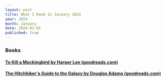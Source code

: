 ```yaml
---
layout: post
title: What I Read in January 2024
year: 2024
month: January
date: 2024-02-01
published: true
---
```


### Books

#### [To Kill a Mockingbird by Harper Lee (goodreads.com)](https://www.goodreads.com/book/show/2657)

#### [The Hitchhiker's Guide to the Galaxy by Douglas Adams (goodreads.com)](https://www.goodreads.com/book/show/11)